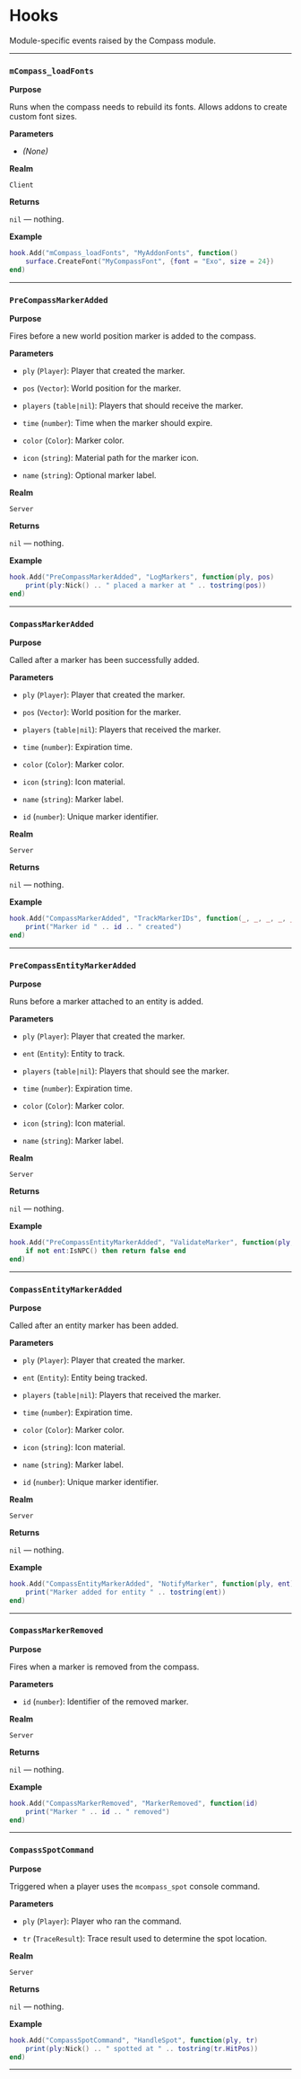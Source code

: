 # Hooks

Module-specific events raised by the Compass module.

---

### `mCompass_loadFonts`

**Purpose**

Runs when the compass needs to rebuild its fonts. Allows addons to create custom font sizes.

**Parameters**

* *(None)*

**Realm**

`Client`

**Returns**

`nil` — nothing.

**Example**

```lua
hook.Add("mCompass_loadFonts", "MyAddonFonts", function()
    surface.CreateFont("MyCompassFont", {font = "Exo", size = 24})
end)
```

---

### `PreCompassMarkerAdded`

**Purpose**

Fires before a new world position marker is added to the compass.

**Parameters**

* `ply` (`Player`): Player that created the marker.

* `pos` (`Vector`): World position for the marker.

* `players` (`table|nil`): Players that should receive the marker.

* `time` (`number`): Time when the marker should expire.

* `color` (`Color`): Marker color.

* `icon` (`string`): Material path for the marker icon.

* `name` (`string`): Optional marker label.

**Realm**

`Server`

**Returns**

`nil` — nothing.

**Example**

```lua
hook.Add("PreCompassMarkerAdded", "LogMarkers", function(ply, pos)
    print(ply:Nick() .. " placed a marker at " .. tostring(pos))
end)
```

---

### `CompassMarkerAdded`

**Purpose**

Called after a marker has been successfully added.

**Parameters**

* `ply` (`Player`): Player that created the marker.

* `pos` (`Vector`): World position for the marker.

* `players` (`table|nil`): Players that received the marker.

* `time` (`number`): Expiration time.

* `color` (`Color`): Marker color.

* `icon` (`string`): Icon material.

* `name` (`string`): Marker label.

* `id` (`number`): Unique marker identifier.

**Realm**

`Server`

**Returns**

`nil` — nothing.

**Example**

```lua
hook.Add("CompassMarkerAdded", "TrackMarkerIDs", function(_, _, _, _, _, _, _, id)
    print("Marker id " .. id .. " created")
end)
```

---

### `PreCompassEntityMarkerAdded`

**Purpose**

Runs before a marker attached to an entity is added.

**Parameters**

* `ply` (`Player`): Player that created the marker.

* `ent` (`Entity`): Entity to track.

* `players` (`table|nil`): Players that should see the marker.

* `time` (`number`): Expiration time.

* `color` (`Color`): Marker color.

* `icon` (`string`): Icon material.

* `name` (`string`): Marker label.

**Realm**

`Server`

**Returns**

`nil` — nothing.

**Example**

```lua
hook.Add("PreCompassEntityMarkerAdded", "ValidateMarker", function(ply, ent)
    if not ent:IsNPC() then return false end
end)
```

---

### `CompassEntityMarkerAdded`

**Purpose**

Called after an entity marker has been added.

**Parameters**

* `ply` (`Player`): Player that created the marker.

* `ent` (`Entity`): Entity being tracked.

* `players` (`table|nil`): Players that received the marker.

* `time` (`number`): Expiration time.

* `color` (`Color`): Marker color.

* `icon` (`string`): Icon material.

* `name` (`string`): Marker label.

* `id` (`number`): Unique marker identifier.

**Realm**

`Server`

**Returns**

`nil` — nothing.

**Example**

```lua
hook.Add("CompassEntityMarkerAdded", "NotifyMarker", function(ply, ent)
    print("Marker added for entity " .. tostring(ent))
end)
```

---

### `CompassMarkerRemoved`

**Purpose**

Fires when a marker is removed from the compass.

**Parameters**

* `id` (`number`): Identifier of the removed marker.

**Realm**

`Server`

**Returns**

`nil` — nothing.

**Example**

```lua
hook.Add("CompassMarkerRemoved", "MarkerRemoved", function(id)
    print("Marker " .. id .. " removed")
end)
```

---

### `CompassSpotCommand`

**Purpose**

Triggered when a player uses the `mcompass_spot` console command.

**Parameters**

* `ply` (`Player`): Player who ran the command.

* `tr` (`TraceResult`): Trace result used to determine the spot location.

**Realm**

`Server`

**Returns**

`nil` — nothing.

**Example**

```lua
hook.Add("CompassSpotCommand", "HandleSpot", function(ply, tr)
    print(ply:Nick() .. " spotted at " .. tostring(tr.HitPos))
end)
```

---

